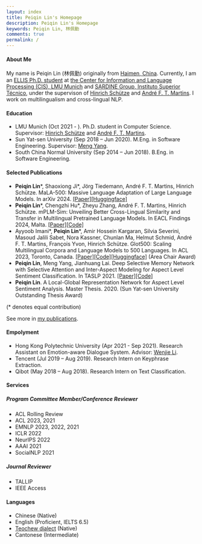 ```yaml
---
layout: index
title: Peiqin Lin's Homepage
description: Peiqin Lin's Homepage
keywords: Peiqin Lin, 林佩勤
comments: true
permalink: /
---
```


#### About Me

My name is Peiqin Lin (林佩勤) originally from [Haimen, China](https://en.wikipedia.org/wiki/Haimen,_Guangdong). Currently, I am an [ELLIS Ph.D. student](https://ellis.eu/phd-postdoc) at [the Center for Information and Language Processing (CIS), LMU Munich](https://schuetze.cis.lmu.de/) and [SARDINE Group, Instituto Superior Técnico](https://sardine-lab.github.io/), under the supervison of [Hinrich Schütze](https://schuetze.cis.lmu.de/team/) and [André F. T. Martins](https://andre-martins.github.io/index.html). I work on multilingualism and cross-lingual NLP.

#### Education

- LMU Munich (Oct 2021 - ). Ph.D. student in Computer Science. Supervisor: [Hinrich Schütze](https://schuetze.cis.lmu.de/team/) and [André F. T. Martins](https://andre-martins.github.io/index.html). 
- Sun Yat-sen University (Sep 2018 – Jun 2020). M.Eng. in Software Engineering. Supervisor: [Meng Yang](https://scholar.google.com/citations?user=r2nw6DIAAAAJ&hl=en).
- South China Normal University (Sep 2014 – Jun 2018). B.Eng. in Software Engineering.

#### Selected Publications

- **Peiqin Lin**\*, Shaoxiong Ji\*, Jörg Tiedemann, André F. T. Martins, Hinrich Schütze. MaLA-500: Massive Language Adaptation of Large Language Models. In arXiv 2024. [[Paper]](https://arxiv.org/abs/2401.13303)[[Huggingface]](https://huggingface.co/MaLA-LM/mala-500)
- **Peiqin Lin**\*, Chengzhi Hu\*, Zheyu Zhang, André F. T. Martins, Hinrich Schütze. mPLM-Sim: Unveiling Better Cross-Lingual Similarity and Transfer in Multilingual Pretrained Language Models. In EACL Findings 2024, Malta. [[Paper]](https://arxiv.org/abs/2305.13684)[[Code]](https://github.com/cisnlp/mPLM-Sim)
- Ayyoob Imani\*, **Peiqin Lin**\*, Amir Hossein Kargaran, Silvia Severini, Masoud Jalili Sabet, Nora Kassner, Chunlan Ma, Helmut Schmid, André F. T. Martins, François Yvon, Hinrich Schütze. Glot500: Scaling Multilingual Corpora and Language Models to 500 Languages. In ACL 2023, Toronto, Canada. [[Paper]](https://arxiv.org/abs/2305.12182)[[Code]](https://github.com/cisnlp/Glot500)[[Huggingface]](https://huggingface.co/cis-lmu/glot500-base) (Area Chair Award)
- **Peiqin Lin**, Meng Yang, Jianhuang Lai. Deep Selective Memory Network with Selective Attention and Inter-Aspect Modeling for Aspect Level Sentiment Classification. In TASLP 2021. [[Paper]](https://ieeexplore.ieee.org/document/9352558)[[Code]](https://github.com/lpq29743/DSMN-SAIM)
- **Peiqin Lin**. A Local-Global Representation Network for Aspect Level Sentiment Analysis. Master Thesis. 2020. (Sun Yat-sen University Outstanding Thesis Award)

(\* denotes equal contribution)

See more in [my publications](https://lpq29743.github.io/publications/).

#### Empolyment

- Hong Kong Polytechnic University (Apr 2021 - Sep 2021). Research Assistant on Emotion-aware Dialogue System. Advisor: [Wenjie Li](http://www4.comp.polyu.edu.hk/~cswjli/).
- Tencent (Jul 2019 – Aug 2019). Research Intern on Keyphrase Extraction.
- Qibot (May 2018 – Aug 2018). Research Intern on Text Classification.

#### Services

##### Program Committee Member/Conference Reviewer

- ACL Rolling Review
- ACL 2023, 2021
- EMNLP 2023, 2022, 2021
- ICLR 2022
- NeurIPS 2022
- AAAI 2021
- SocialNLP 2021

##### Journal Reviewer

- TALLIP
- IEEE Access

#### Languages

- Chinese (Native)
- English (Proficient, IELTS 6.5)
- [Teochew dialect](https://en.wikipedia.org/wiki/Teochew_dialect) (Native)
- Cantonese (Intermediate)

